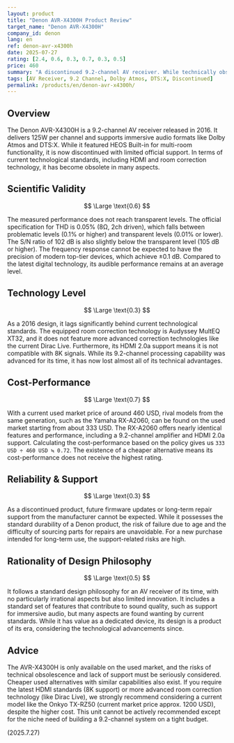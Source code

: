 ```yaml
---
layout: product
title: "Denon AVR-X4300H Product Review"
target_name: "Denon AVR-X4300H"
company_id: denon
lang: en
ref: denon-avr-x4300h
date: 2025-07-27
rating: [2.4, 0.6, 0.3, 0.7, 0.3, 0.5]
price: 460
summary: "A discontinued 9.2-channel AV receiver. While technically obsolete compared to current models, it holds some value when compared to its peers in the used market."
tags: [AV Receiver, 9.2 Channel, Dolby Atmos, DTS:X, Discontinued]
permalink: /products/en/denon-avr-x4300h/
---
```


## Overview

The Denon AVR-X4300H is a 9.2-channel AV receiver released in 2016. It delivers 125W per channel and supports immersive audio formats like Dolby Atmos and DTS:X. While it featured HEOS Built-in for multi-room functionality, it is now discontinued with limited official support. In terms of current technological standards, including HDMI and room correction technology, it has become obsolete in many aspects.

## Scientific Validity

$$ \Large \text{0.6} $$

The measured performance does not reach transparent levels. The official specification for THD is 0.05% (8Ω, 2ch driven), which falls between problematic levels (0.1% or higher) and transparent levels (0.01% or lower). The S/N ratio of 102 dB is also slightly below the transparent level (105 dB or higher). The frequency response cannot be expected to have the precision of modern top-tier devices, which achieve ±0.1 dB. Compared to the latest digital technology, its audible performance remains at an average level.

## Technology Level

$$ \Large \text{0.3} $$

As a 2016 design, it lags significantly behind current technological standards. The equipped room correction technology is Audyssey MultEQ XT32, and it does not feature more advanced correction technologies like the current Dirac Live. Furthermore, its HDMI 2.0a support means it is not compatible with 8K signals. While its 9.2-channel processing capability was advanced for its time, it has now lost almost all of its technical advantages.

## Cost-Performance

$$ \Large \text{0.7} $$

With a current used market price of around 460 USD, rival models from the same generation, such as the Yamaha RX-A2060, can be found on the used market starting from about 333 USD. The RX-A2060 offers nearly identical features and performance, including a 9.2-channel amplifier and HDMI 2.0a support. Calculating the cost-performance based on the policy gives us `333 USD ÷ 460 USD ≒ 0.72`. The existence of a cheaper alternative means its cost-performance does not receive the highest rating.

## Reliability & Support

$$ \Large \text{0.3} $$

As a discontinued product, future firmware updates or long-term repair support from the manufacturer cannot be expected. While it possesses the standard durability of a Denon product, the risk of failure due to age and the difficulty of sourcing parts for repairs are unavoidable. For a new purchase intended for long-term use, the support-related risks are high.

## Rationality of Design Philosophy

$$ \Large \text{0.5} $$

It follows a standard design philosophy for an AV receiver of its time, with no particularly irrational aspects but also limited innovation. It includes a standard set of features that contribute to sound quality, such as support for immersive audio, but many aspects are found wanting by current standards. While it has value as a dedicated device, its design is a product of its era, considering the technological advancements since.

## Advice

The AVR-X4300H is only available on the used market, and the risks of technical obsolescence and lack of support must be seriously considered. Cheaper used alternatives with similar capabilities also exist. If you require the latest HDMI standards (8K support) or more advanced room correction technology (like Dirac Live), we strongly recommend considering a current model like the Onkyo TX-RZ50 (current market price approx. 1200 USD), despite the higher cost. This unit cannot be actively recommended except for the niche need of building a 9.2-channel system on a tight budget.

(2025.7.27)
